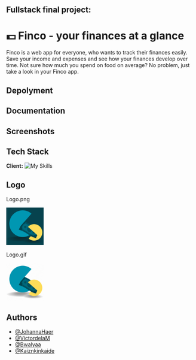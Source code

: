 ## Fullstack final project: 

# 💵 Finco - your finances at a glance

Finco is a web app for everyone, who wants to track their finances easily. Save your income and expenses and see how your finances develop over time. Not sure how much you spend on food on average? No problem, just take a look in your Finco app.

## Depolyment



## Documentation

## Screenshots

## Tech Stack

**Client:** 
![My Skills](https://skillicons.dev/icons?i=js,html,css,react,tailwind,vite,windows&perline=12)

## Logo

Logo.png

<img src="./frontend/src/assets/img/Logo_Backend_Abschlussprojekt_dark.png" width='100px' height='100px'/>


 Logo.gif

<img src="./frontend/src/assets/img/Logo-wechsel.gif" width='100px' height='100px'/>


## Authors

- [@JohannaHaer](https://github.com/JohannaHaer)
- [@VictordelaM](https://github.com/VictordelaM)
- [@Bwalyaa](https://github.com/Bwalyaa)
- [@Kaiznkinkaide](https://github.com/Kaiznkinkaide)